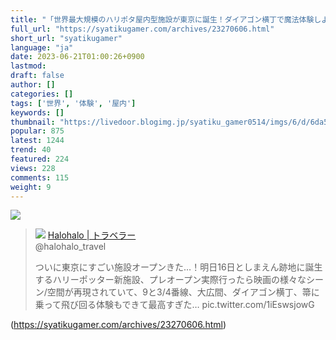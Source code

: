 ```yaml
---
title: "「世界最大規模のハリポタ屋内型施設が東京に誕生！ダイアゴン横丁で魔法体験しよう！」 : 社畜ゲーマー速報"
full_url: "https://syatikugamer.com/archives/23270606.html"
short_url: "syatikugamer"
language: "ja"
date: 2023-06-21T01:00:26+0900
lastmod: 
draft: false
author: []
categories: []
tags: ['世界', '体験', '屋内']
keywords: []
thumbnail: "https://livedoor.blogimg.jp/syatiku_gamer0514/imgs/6/d/6da54580.jpg"
popular: 875
latest: 1244
trend: 40
featured: 224
views: 228
comments: 115
weight: 9
---
```


![](https://livedoor.blogimg.jp/syatiku_gamer0514/imgs/6/d/6da54580.jpg)

<blockquote id='twibodyPeQ2LL2HKb'> <p> <img src='https://livedoor.blogimg.jp/syatiku_gamer0514/imgs/0/4/04f5ca40.jpg'> <a href='https://twitter.com/halohalo_travel/status/1669187555173232640' target='_blank'>Halohalo | トラベラー </a><br> @halohalo_travel </p> <p id='twitextPeQ2LL2HKb'> ついに東京にすごい施設オープンきた…！明日16日としまえん跡地に誕生するハリーポッター新施設、プレオープン実際行ったら映画の様々なシーン/空間が再現されていて、9と3/4番線、大広間、ダイアゴン横丁、箒に乗って飛び回る体験もできて最高すぎた… pic.twitter.com/1iEswsjowG </p> </blockquote> 

(https://syatikugamer.com/archives/23270606.html)
